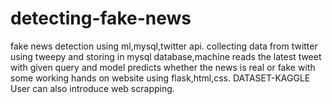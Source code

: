 # detecting-fake-news
fake news detection using ml,mysql,twitter api.
collecting data from twitter using tweepy and storing in mysql database,machine reads
the latest tweet with given query and model predicts whether the news is real or fake
with some working hands on website using flask,html,css.
DATASET-KAGGLE 
User can also introduce web scrapping.
